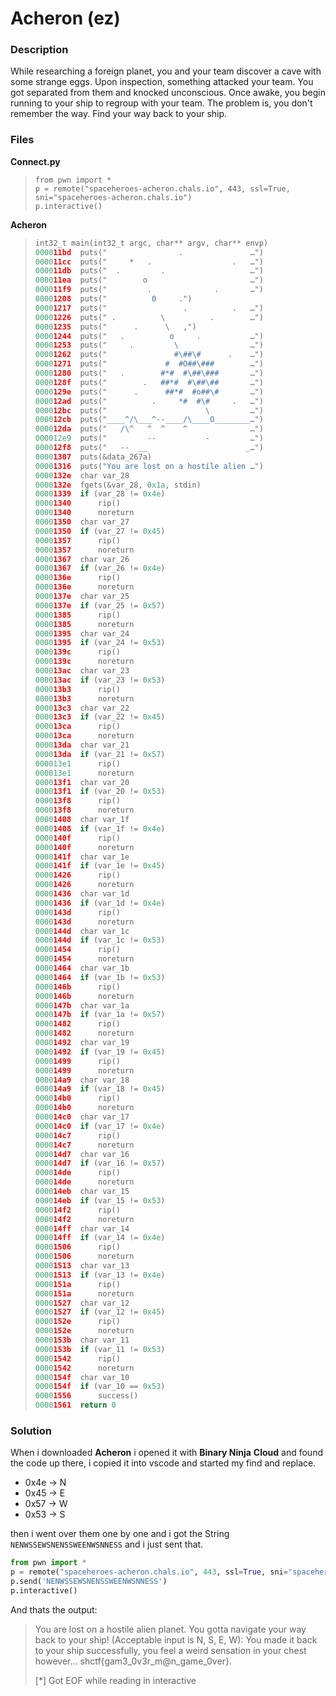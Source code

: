 # Acheron (ez)

### Description

While researching a foreign planet, you and your team discover a cave with some strange eggs. Upon inspection, something attacked your team. You got separated from them and knocked unconscious. Once awake, you begin running to your ship to regroup with your team. The problem is, you don't remember the way. Find your way back to your ship.

### Files

**Connect.py**

> ```
> from pwn import *
> p = remote("spaceheroes-acheron.chals.io", 443, ssl=True, sni="spaceheroes-acheron.chals.io")
> p.interactive()
> ```

**Acheron**

> ```python
> int32_t main(int32_t argc, char** argv, char** envp)
> 000011bd  puts("                .               …")
> 000011cc  puts("     *   .                  .   …")
> 000011db  puts("  .         .                   …")
> 000011ea  puts("        o                       …")
> 000011f9  puts("         .              .       …")
> 00001208  puts("          0     .")
> 00001217  puts("                 .          .   …")
> 00001226  puts(" .          \          .        …")
> 00001235  puts("      .      \   ,")
> 00001244  puts("   .          o     .           …")
> 00001253  puts("     .         \                …")
> 00001262  puts("               #\##\#      .    …")
> 00001271  puts("             #  #O##\###        …")
> 00001280  puts("   .        #*#  #\##\###       …")
> 0000128f  puts("        .   ##*#  #\##\##       …")
> 0000129e  puts("      .      ##*#  #o##\#       …")
> 000012ad  puts("          .     *#  #\#     .   …")
> 000012bc  puts("                      \         …")
> 000012cb  puts("____^/\___^--____/\____O________…")
> 000012da  puts("   /\^   ^  ^    ^              …")
> 000012e9  puts("         --           -         …")
> 000012f8  puts("   --  __                      _…")
> 00001307  puts(&data_267a)
> 00001316  puts("You are lost on a hostile alien …")
> 0000132e  char var_28
> 0000132e  fgets(&var_28, 0x1a, stdin)
> 00001339  if (var_28 != 0x4e)
> 00001340      rip()
> 00001340      noreturn
> 00001350  char var_27
> 00001350  if (var_27 != 0x45)
> 00001357      rip()
> 00001357      noreturn
> 00001367  char var_26
> 00001367  if (var_26 != 0x4e)
> 0000136e      rip()
> 0000136e      noreturn
> 0000137e  char var_25
> 0000137e  if (var_25 != 0x57)
> 00001385      rip()
> 00001385      noreturn
> 00001395  char var_24
> 00001395  if (var_24 != 0x53)
> 0000139c      rip()
> 0000139c      noreturn
> 000013ac  char var_23
> 000013ac  if (var_23 != 0x53)
> 000013b3      rip()
> 000013b3      noreturn
> 000013c3  char var_22
> 000013c3  if (var_22 != 0x45)
> 000013ca      rip()
> 000013ca      noreturn
> 000013da  char var_21
> 000013da  if (var_21 != 0x57)
> 000013e1      rip()
> 000013e1      noreturn
> 000013f1  char var_20
> 000013f1  if (var_20 != 0x53)
> 000013f8      rip()
> 000013f8      noreturn
> 00001408  char var_1f
> 00001408  if (var_1f != 0x4e)
> 0000140f      rip()
> 0000140f      noreturn
> 0000141f  char var_1e
> 0000141f  if (var_1e != 0x45)
> 00001426      rip()
> 00001426      noreturn
> 00001436  char var_1d
> 00001436  if (var_1d != 0x4e)
> 0000143d      rip()
> 0000143d      noreturn
> 0000144d  char var_1c
> 0000144d  if (var_1c != 0x53)
> 00001454      rip()
> 00001454      noreturn
> 00001464  char var_1b
> 00001464  if (var_1b != 0x53)
> 0000146b      rip()
> 0000146b      noreturn
> 0000147b  char var_1a
> 0000147b  if (var_1a != 0x57)
> 00001482      rip()
> 00001482      noreturn
> 00001492  char var_19
> 00001492  if (var_19 != 0x45)
> 00001499      rip()
> 00001499      noreturn
> 000014a9  char var_18
> 000014a9  if (var_18 != 0x45)
> 000014b0      rip()
> 000014b0      noreturn
> 000014c0  char var_17
> 000014c0  if (var_17 != 0x4e)
> 000014c7      rip()
> 000014c7      noreturn
> 000014d7  char var_16
> 000014d7  if (var_16 != 0x57)
> 000014de      rip()
> 000014de      noreturn
> 000014eb  char var_15
> 000014eb  if (var_15 != 0x53)
> 000014f2      rip()
> 000014f2      noreturn
> 000014ff  char var_14
> 000014ff  if (var_14 != 0x4e)
> 00001506      rip()
> 00001506      noreturn
> 00001513  char var_13
> 00001513  if (var_13 != 0x4e)
> 0000151a      rip()
> 0000151a      noreturn
> 00001527  char var_12
> 00001527  if (var_12 != 0x45)
> 0000152e      rip()
> 0000152e      noreturn
> 0000153b  char var_11
> 0000153b  if (var_11 != 0x53)
> 00001542      rip()
> 00001542      noreturn
> 0000154f  char var_10
> 0000154f  if (var_10 == 0x53)
> 00001556      success()
> 00001561  return 0
> ```
>

### Solution

When i downloaded **Acheron** i opened it with **Binary Ninja** **Cloud** and found the code up there, i copied it into vscode and started my find and replace.

* 0x4e -> N
* 0x45 -> E
* 0x57 -> W
* 0x53 -> S

then i went over them one by one and i got the String `NENWSSEWSNENSSWEENWSNNESS` and i just sent that.

```python
from pwn import *
p = remote("spaceheroes-acheron.chals.io", 443, ssl=True, sni="spaceheroes-acheron.chals.io")
p.send('NENWSSEWSNENSSWEENWSNNESS')
p.interactive()
```

And thats the output:

> You are lost on a hostile alien planet. You gotta navigate your way back to your ship! (Acceptable input is N, S, E, W):
> You made it back to your ship successfully, you feel a weird sensation in your chest however...
> shctf{gam3_0v3r_m@n_game_0ver}.
>
> [*] Got EOF while reading in interactive
